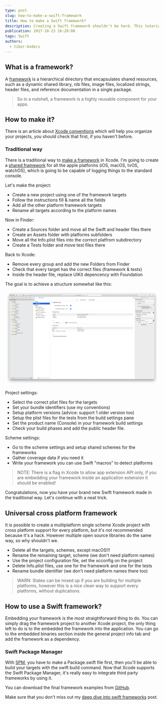```yaml
---
type: post
slug: how-to-make-a-swift-framework
title: How to make a Swift framework?
description: Creating a Swift framework shouldn't be hard. This tutorial will help you making a universal framework for complex projects.
publication: 2017-10-23 16:20:00
tags: Swift
authors:
  - tibor-bodecs
---
```


## What is a framework?

A [framework](https://developer.apple.com/library/content/documentation/MacOSX/Conceptual/BPFrameworks/Concepts/WhatAreFrameworks.html) is a hierarchical directory that encapsulates shared resources, such as a dynamic shared library, nib files, image files, localized strings, header files, and reference documentation in a single package.

> So in a nutshell, a framework is a highly reusable component for your apps.

## How to make it?

There is an article about [Xcode conventions](https://theswiftdev.com/2016/07/06/conventions-for-xcode/) which will help you organize your projects, you should check that first, if you haven't before.

### Traditional way

There is a traditional way to [make a framework](https://www.raywenderlich.com/126365/ios-frameworks-tutorial) in Xcode. I'm going to create a [shared framework](http://ilya.puchka.me/xcode-cross-platform-frameworks/) for all the apple platforms (iOS, macOS, tvOS, watchOS), which is going to be capable of logging things to the standard console.

Let's make the project:

- Create a new project using one of the framework targets
- Follow the instructions fill & name all the fields
- Add all the other platform framework targets
- Rename all targets according to the platform names

Now in Finder:

- Create a Sources folder and move all the Swift and header files there
- Create an Assets folder with platforms subfolders
- Move all the Info.plist files into the correct platfrom subdirectory
- Create a Tests folder and move test files there

Back to Xcode:

- Remove every group and add the new Folders from Finder
- Check that every target has the correct files (framework & tests)
- Inside the header file, replace UIKit depencency with Foundation

The goal is to achieve a structure somewhat like this:

![Xcode project framework setup](xcode-project-framework-setup.png)


Project settings:

- Select the correct plist files for the targets
- Set your bundle identifiers (use my conventions)
- Setup platform versions (advice: support 1 older version too)
- Setup the plist files for the tests from the build settings pane
- Set the product name (Console) in your framework build settings
- Check your build phases and add the public header file.

Scheme settings:

- Go to the scheme settings and setup shared schemes for the frameworks
- Gather coverage data if you need it
- Write your framework you can use Swift "macros" to detect platforms

> NOTE: There is a flag in Xcode to allow app extension API only, if you are embedding your framework inside an application extension it should be enabled!

Congratulations, now you have your brand new Swift framework made in the traditional way. Let's continue with a neat trick.

## Universal cross platform framework

It is possible to create a multiplatform single scheme Xcode project with cross platform support for every platform, but it's not recommended because it's a hack. However multiple open source libraries do the same way, so why shouldn't we.

- Delete all the targets, schemes, except macOS!!!
- Rename the remaining target, scheme (we don't need platform names)
- Use the project configuration file, set the xcconfig on the project
- Delete Info.plist files, use one for the framework and one for the tests
- Rename bundle identifier (we don't need platform names there too)

> WARN: States can be mixed up if you are building for multiple platforms, however this is a nice clean way to support every platforms, without duplications.

## How to use a Swift framework?

Embedding your framework is the most straightforward thing to do. You can simply drag the framework project to another Xcode project, the only thing left to do is to the embedded the framework into the application. You can go to the embedded binaries section inside the general project info tab and add the framework as a dependency.

### Swift Package Manager

With [SPM](https://theswiftdev.com/2017/11/09/swift-package-manager-tutorial/), you have to make a Package.swift file first, then you'll be able to build your targets with the swift build command. Now that Xcode supports the Swift Package Manager, it's really easy to integrate third party frameworks by using it.

You can download the final framework examples from [GitHub](https://github.com/theswiftdev/tutorials).

Make sure that you don't miss out my [deep dive into swift frameworks](https://theswiftdev.com/2018/01/25/deep-dive-into-swift-frameworks/) post.

